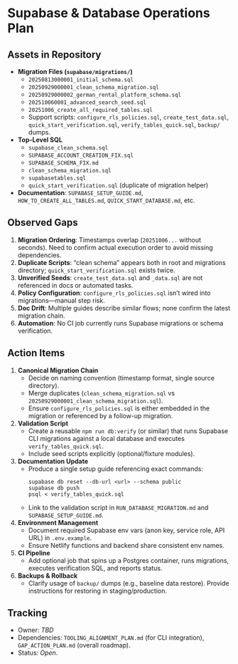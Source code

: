 # Supabase & Database Operations Plan

## Assets in Repository
- **Migration Files (`supabase/migrations/`)**
  - `20250813000001_initial_schema.sql`
  - `20250929000001_clean_schema_migration.sql`
  - `20250929000002_german_rental_platform_schema.sql`
  - `202510060001_advanced_search_seed.sql`
  - `20251006_create_all_required_tables.sql`
  - Support scripts: `configure_rls_policies.sql`, `create_test_data.sql`, `quick_start_verification.sql`, `verify_tables_quick.sql`, `backup/` dumps.
- **Top-Level SQL**
  - `supabase_clean_schema.sql`
  - `SUPABASE_ACCOUNT_CREATION_FIX.sql`
  - `SUPABASE_SCHEMA_FIX.md`
  - `clean_schema_migration.sql`
  - `supabasetables.sql`
  - `quick_start_verification.sql` (duplicate of migration helper)
- **Documentation**: `SUPABASE_SETUP_GUIDE.md`, `HOW_TO_CREATE_ALL_TABLES.md`, `QUICK_START_DATABASE.md`, etc.

## Observed Gaps
1. **Migration Ordering**: Timestamps overlap (`20251006...` without seconds). Need to confirm actual execution order to avoid missing dependencies.
2. **Duplicate Scripts**: “clean schema” appears both in root and migrations directory; `quick_start_verification.sql` exists twice.
3. **Unverified Seeds**: `create_test_data.sql` and `_data.sql` are not referenced in docs or automated tasks.
4. **Policy Configuration**: `configure_rls_policies.sql` isn’t wired into migrations—manual step risk.
5. **Doc Drift**: Multiple guides describe similar flows; none confirm the latest migration chain.
6. **Automation**: No CI job currently runs Supabase migrations or schema verification.

## Action Items
1. **Canonical Migration Chain**
   - Decide on naming convention (timestamp format, single source directory).
   - Merge duplicates (`clean_schema_migration.sql` vs `20250929000001_clean_schema_migration.sql`).
   - Ensure `configure_rls_policies.sql` is either embedded in the migration or referenced by a follow-up migration.
2. **Validation Script**
   - Create a reusable `npm run db:verify` (or similar) that runs Supabase CLI migrations against a local database and executes `verify_tables_quick.sql`.
   - Include seed scripts explicitly (optional/fixture modules).
3. **Documentation Update**
   - Produce a single setup guide referencing exact commands:
     ```
     supabase db reset --db-url <url> --schema public
     supabase db push
     psql < verify_tables_quick.sql
     ```
   - Link to the validation script in `RUN_DATABASE_MIGRATION.md` and `SUPABASE_SETUP_GUIDE.md`.
4. **Environment Management**
   - Document required Supabase env vars (anon key, service role, API URL) in `.env.example`.
   - Ensure Netlify functions and backend share consistent env names.
5. **CI Pipeline**
   - Add optional job that spins up a Postgres container, runs migrations, executes verification SQL, and reports status.
6. **Backups & Rollback**
   - Clarify usage of `backup/` dumps (e.g., baseline data restore). Provide instructions for restoring in staging/production.

## Tracking
- Owner: _TBD_
- Dependencies: `TOOLING_ALIGNMENT_PLAN.md` (for CLI integration), `GAP_ACTION_PLAN.md` (overall roadmap).
- Status: _Open_.
